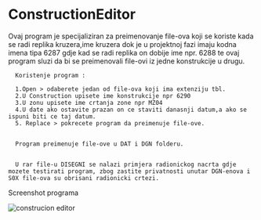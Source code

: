 # ConstructionEditor

Ovaj program je specijaliziran za preimenovanje file-ova koji se koriste kada se radi replika kruzera,ime kruzera dok je u projektnoj fazi imaju kodna imena tipa 6287 gdje kad se radi replika on dobije ime npr. 6288 te ovaj program sluzi da bi se preimenovali file-ovi iz jedne konstrukcije u drugu.

      Koristenje program :

      1.Open > odaberete jedan od file-ova koji ima extenziju tbl.
      2.U Construction upisete ime konstrukcije npr 6290
      3.U zonu upisete ime crtanja zone npr MZ04
      4.U date ako ostavite prazan on ce staviti danasnji datum,a ako se ispuni biti ce taj datum.
      5. Replace > pokrecete program da preimenuje file-ove.


      Program preimenuje file-ove u DAT i DGN folderu.
      
      
      U rar file-u DISEGNI se nalazi primjera radionickog nacrta gdje mozete testirati program, zbog zastite privatnosti unutar DGN-enova i S0X file-ova su obrisani radionicki crtezi.

<b1>Screenshot programa</b1>


![construcion editor](https://user-images.githubusercontent.com/49657128/66652393-eb808100-ec35-11e9-9551-a3a95d5c70bb.jpg)

